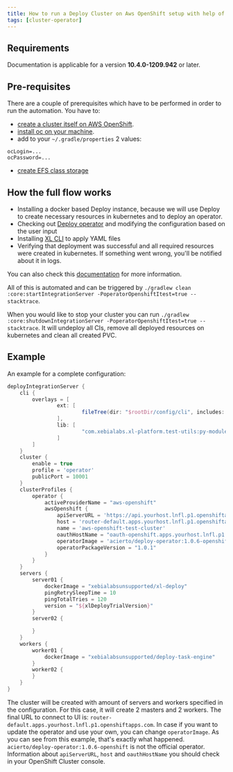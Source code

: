 ```yaml
---
title: How to run a Deploy Cluster on Aws OpenShift setup with help of operator 
tags: [cluster-operator]
---
```


## Requirements

Documentation is applicable for a version **10.4.0-1209.942** or later.

## Pre-requisites

There are a couple of prerequisites which have to be performed in order to run the automation.
You have to:
* [create a cluster itself on AWS OpenShift](https://docs.openshift.com/rosa/rosa_getting_started/rosa-creating-cluster.html).
* [install oc on your machine](https://docs.openshift.com/container-platform/4.2/cli_reference/openshift_cli/getting-started-cli.html). 
* add to your `~/.gradle/properties` 2 values:
```shell script
ocLogin=...
ocPassword=... 
```
* [create EFS class storage](https://docs.openshift.com/container-platform/4.2/storage/persistent_storage/persistent-storage-efs.html)

## How the full flow works

* Installing a docker based Deploy instance, because we will use Deploy to create necessary resources in kubernetes and to deploy an operator.
* Checking out [Deploy operator](https://github.com/xebialabs/xl-deploy-kubernetes-operator) and modifying the configuration based on the user input
* Installing [XL CLI](https://docs.xebialabs.com/v.10.3/deploy/how-to/install-the-xl-cli/) to apply YAML files 
* Verifying that deployment was successful and all required resources were created in kubernetes. If something went wrong, you'll be notified about it in logs.

You can also check this [documentation](https://xebialabs.github.io/xl-deploy-kubernetes-operator/docs/manual/openshift) for 
more information.

All of this is automated and can be triggered by `./gradlew clean :core:startIntegrationServer -PoperatorOpenshiftItest=true --stacktrace`.

When you would like to stop your cluster you can run `./gradlew  :core:shutdownIntegrationServer -PoperatorOpenshiftItest=true --stacktrace`.
It will undeploy all CIs, remove all deployed resources on kubernetes and clean all created PVC.

## Example

An example for a complete configuration:

```groovy
deployIntegrationServer {
    cli {
        overlays = [
                ext: [
                        fileTree(dir: "$rootDir/config/cli", includes: ["**/*.py"])
                ],
                lib: [
                        "com.xebialabs.xl-platform.test-utils:py-modules:${testUtilsVersion}@jar"
                ]
        ]
    }
    cluster {
        enable = true
        profile = 'operator'
        publicPort = 10001
    }
    clusterProfiles {
        operator {
            activeProviderName = "aws-openshift"
            awsOpenshift {
                apiServerURL = 'https://api.yourhost.lnfl.p1.openshiftapps.com:6443'
                host = 'router-default.apps.yourhost.lnfl.p1.openshiftapps.com'
                name = 'aws-openshift-test-cluster'
                oauthHostName = "oauth-openshift.apps.yourhost.lnfl.p1.openshiftapps.com"
                operatorImage = 'acierto/deploy-operator:1.0.6-openshift'
                operatorPackageVersion = "1.0.1"
            }
        }
    }
    servers {
        server01 {
            dockerImage = "xebialabsunsupported/xl-deploy"
            pingRetrySleepTime = 10
            pingTotalTries = 120
            version = "${xlDeployTrialVersion}"
        }
        server02 {

        }
    }
    workers {
        worker01 {
            dockerImage = "xebialabsunsupported/deploy-task-engine"
        }
        worker02 {
        }
    }
}
```

The cluster will be created with amount of servers and workers specified in the configuration. For this case,
 it will create 2 masters and 2 workers. The final URL to connect to UI is: `router-default.apps.yourhost.lnfl.p1.openshiftapps.com`.
 In case if you want to update the operator and use your own, you can change `operatorImage`. As you can see from this 
 example, that's exactly what happened. `acierto/deploy-operator:1.0.6-openshift` is not the official operator.
 Information about `apiServerURL`, `host` and `oauthHostName` you should check in your OpenShift Cluster console. 
